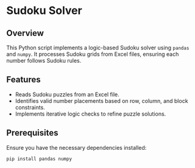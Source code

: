 
# Sudoku Solver

## Overview

This Python script implements a logic-based Sudoku solver using `pandas` and `numpy`. It processes Sudoku grids from Excel files, ensuring each number follows Sudoku rules.

## Features

- Reads Sudoku puzzles from an Excel file.
- Identifies valid number placements based on row, column, and block constraints.
- Implements iterative logic checks to refine puzzle solutions.

## Prerequisites

Ensure you have the necessary dependencies installed:

```bash
pip install pandas numpy
```
